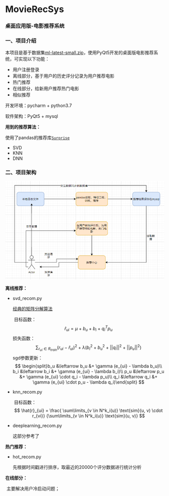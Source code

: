 # MovieRecSys
### **桌面应用版-电影推荐系统**

### 一、项目介绍

本项目是基于数据集[ml-latest-small.zip](http://files.grouplens.org/datasets/movielens/ml-latest-small.zip)，使用PyQt5开发的桌面版电影推荐系统，可实现以下功能：

- 用户注册登录
- 离线部分，基于用户的历史评分记录为用户推荐电影
- 热门推荐
- 在线部分，给新用户推荐热门电影
- 相似推荐



 开发环境：pycharm + python3.7

 软件架构：PyQt5 + mysql



**用到的推荐算法：**

使用了pandas的推荐库[`Surprise`](http://surpriselib.com/)

- SVD
- KNN
- DNN



### 二、项目架构

![电影推荐系统](https://github.com/foxlora/charts/blob/main/image-20201026202105641.png?raw=true)

**离线推荐：**

- svd_recom.py

  [经典的矩阵分解算法](https://surprise.readthedocs.io/en/stable/matrix_factorization.html#matrix-factorization-based-algorithms)

  ​	目标函数：
  $$
  \hat{r}_{ui} = \mu + b_u + b_i + q_i^Tp_u
  $$
  ​	损失函数：
  $$
  \sum_{r_{ui} \in R_{train}} \left(r_{ui} - \hat{r}_{ui} \right)^2 +
  \lambda\left(b_i^2 + b_u^2 + ||q_i||^2 + ||p_u||^2\right)
  $$
  ​	sgd参数更新：
  $$
  \begin{split}b_u &\leftarrow b_u &+ \gamma (e_{ui} - \lambda b_u)\\
  b_i &\leftarrow b_i &+ \gamma (e_{ui} - \lambda b_i)\\
  p_u &\leftarrow p_u &+ \gamma (e_{ui} \cdot q_i - \lambda p_u)\\
  q_i &\leftarrow q_i &+ \gamma (e_{ui} \cdot p_u - \lambda q_i)\end{split}
  $$
  

- knn_recom.py

  ​	目标函数：
  $$
  \hat{r}_{ui} = \frac{
  \sum\limits_{v \in N^k_i(u)} \text{sim}(u, v) \cdot r_{vi}}
  {\sum\limits_{v \in N^k_i(u)} \text{sim}(u, v)}
  $$

- deeplearning_recom.py

  这部分参考了

**热门推荐：**

- hot_recom.py

  先根据时间戳进行排序，取最近的20000个评分数据进行统计分析



**在线部分：**

​	主要解决用户冷启动问题；



